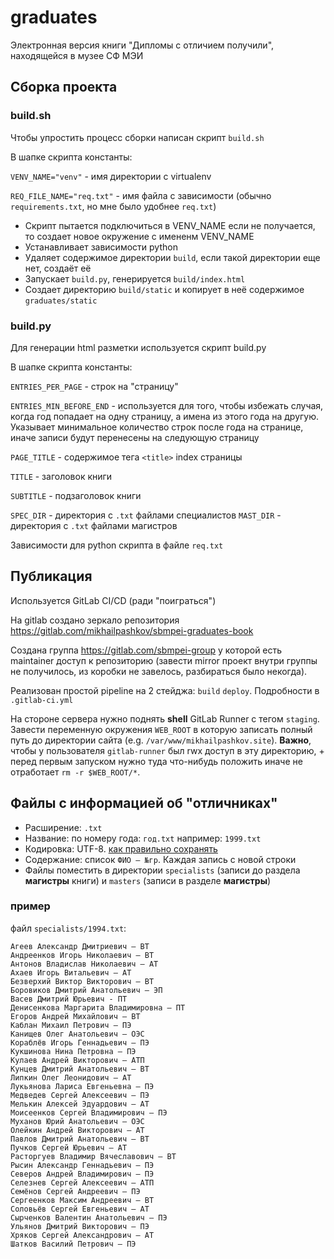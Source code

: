 # graduates

Электронная версия книги "Дипломы с отличием получили", находящейся в музее СФ МЭИ

## Сборка проекта


### build.sh

Чтобы упростить процесс сборки написан скрипт `build.sh`

В шапке скрипта константы:

`VENV_NAME="venv"` - имя директории с virtualenv

`REQ_FILE_NAME="req.txt"` - имя файла с зависимости (обычно `requirements.txt`, но мне было удобнее `req.txt`)

- Скрипт пытается подключиться в VENV_NAME если не получается, то создает новое окружение с имененм VENV_NAME
- Устанавливает зависимости python
- Удаляет содержимое директории `build`, если такой директории еще нет, создаёт её
- Запускает `build.py`, генерируется `build/index.html`
- Создает директорию `build/static` и копирует в неё содержимое `graduates/static`

### build.py

Для генерации html разметки используется скрипт build.py

В шапке скрипта константы:

`ENTRIES_PER_PAGE` - строк на "страницу"

`ENTRIES_MIN_BEFORE_END` - используется для того, чтобы избежать случая, когда год попадает на одну страницу, а имена из этого года на другую. Указывает минимальное количество строк после года на странице, иначе записи будут перенесены на следующую страницу

`PAGE_TITLE` - содержимое тега `<title>` index страницы

`TITLE` - заголовок книги

`SUBTITLE` - подзаголовок книги

`SPEC_DIR` - директория с `.txt` файлами специалистов
`MAST_DIR` - директория с `.txt` файлами магистров

Зависимости для python скрипта в файле `req.txt`

## Публикация

Используется GitLab CI/CD (ради "поиграться")

На gitlab создано зеркало репозитория https://gitlab.com/mikhailpashkov/sbmpei-graduates-book

Создана группа https://gitlab.com/sbmpei-group у которой есть maintainer доступ к репозиторию (завести mirror проект внутри группы не получилось, из коробки не завелось, разбираться было некогда).

Реализован простой pipeline на 2 стейджа: `build` `deploy`. Подробности в `.gitlab-ci.yml`

На стороне сервера нужно поднять **shell** GitLab Runner с тегом `staging`. Завести переменную окружения `WEB_ROOT` в которую записать полный путь до директории сайта (e.g. `/var/www/mikhailpashkov.site`). **Важно**, чтобы у пользователя `gitlab-runner` был rwx доступ в эту директорию, + перед первым запуском нужно туда что-нибудь положить иначе не отработает `rm -r $WEB_ROOT/*`.

## Файлы с информацией об "отличниках"

- Расширение: `.txt`
- Название: по номеру года: `год.txt` например: `1999.txt`
- Кодировка: UTF-8. [как правильно сохранять](http://u4ilka.kcbux.ru/Raznoe/raz-019-ut8.html)
- Содержание: список `ФИО – №гр`. Каждая запись с новой строки
- Файлы поместить в директории `specialists` (записи до раздела **магистры** книги) и `masters` (записи в разделе **магистры**)

### пример

файл `specialists/1994.txt`:

```
Агеев Александр Дмитриевич – ВТ
Андреенков Игорь Николаевич – ВТ
Антонов Владислав Николаевич – АТ
Ахаев Игорь Витальевич – АТ
Безверхий Виктор Викторович – ВТ
Боровиков Дмитрий Анатольевич – ЭП
Васев Дмитрий Юрьевич - ПТ
Денисенкова Маргарита Владимировна – ПТ
Егоров Андрей Михайлович – ВТ
Каблан Михаил Петрович – ПЭ
Канищев Олег Анатольевич – ОЭС
Кораблёв Игорь Геннадьевич – ПЭ
Кукшинова Нина Петровна – ПЭ
Кулаев Андрей Викторович – АТП
Кунцев Дмитрий Анатольевич – ВТ
Липкин Олег Леонидович – АТ
Лукьянова Лариса Евгеньевна – ПЭ
Медведев Сергей Алексеевич – ПЭ
Мелькин Алексей Эдуардович – АТ
Моисеенков Сергей Владимирович – ПЭ
Муханов Юрий Анатольевич – ОЭС
Олейкин Андрей Викторович – АТ
Павлов Дмитрий Анатольевич – ВТ
Пучков Сергей Юрьевич – АТ
Расторгуев Владимир Вячеславович – ВТ
Рысин Александр Геннадьевич – ПЭ
Северов Андрей Владимирович – ПЭ
Селезнев Сергей Алексеевич – АТП
Семёнов Сергей Андреевич – ПЭ
Сергеенков Максим Андреевич – ВТ
Соловьёв Сергей Евгеньевич – АТ
Сырченков Валентин Анатольевич – ПЭ
Ульянов Дмитрий Викторович – ПЭ
Хряков Сергей Александрович – АТ
Шатков Василий Петрович – ПЭ

```

